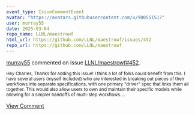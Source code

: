 ```yaml
---
event_type: IssueCommentEvent
avatar: "https://avatars.githubusercontent.com/u/90055151?"
user: murray55
date: 2025-03-04
repo_name: LLNL/maestrowf
html_url: https://github.com/LLNL/maestrowf/issues/452
repo_url: https://github.com/LLNL/maestrowf
---
```


<a href='https://github.com/murray55' target='_blank'>murray55</a> commented on issue <a href='https://github.com/LLNL/maestrowf/issues/452' target='_blank'>LLNL/maestrowf#452</a>.

<small>Hey Charles, Thanks for adding this issue! I think a lot of folks could benefit from this. I have several users (myself included) who are interested in breaking out pieces of their workflows into separate specifications, with one primary "driver" spec that links them all together. This would also allow users to own and maintain their specific models while allowing for a simpler handoffs of multi-step workflows....</small>

<a href='https://github.com/LLNL/maestrowf/issues/452' target='_blank'>View Comment</a>